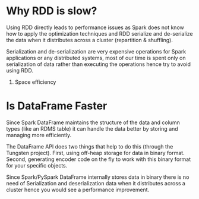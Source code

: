 
# Why RDD is slow?

Using RDD directly leads to performance issues as Spark does not know how to apply the optimization techniques and RDD serialize and de-serialize the data when it distributes across a cluster (repartition & shuffling).

Serialization and de-serialization are very expensive operations for Spark applications or any distributed systems, most of our time is spent only on serialization of data rather than executing the operations hence try to avoid using RDD.

1. Space efficiency


# Is DataFrame Faster

Since Spark DataFrame maintains the structure of the data and column types (like an RDMS table) it can handle the data better by storing and managing more efficiently.

The DataFrame API does two things that help to do this (through the Tungsten project). First, using off-heap storage for data in binary format. Second, generating encoder code on the fly to work with this binary format for your specific objects.

Since Spark/PySpark DataFrame internally stores data in binary there is no need of Serialization and deserialization data when it distributes across a cluster hence you would see a performance improvement.




